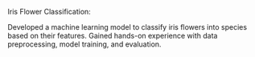 Iris Flower Classification:

Developed a machine learning model to classify iris flowers into species based on their features.
Gained hands-on experience with data preprocessing, model training, and evaluation.
